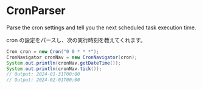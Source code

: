 # CronParser
Parse the cron settings and tell you the next scheduled task execution time.

cron の設定をパースし、次の実行時刻を教えてくれます。

```java
Cron cron = new Cron("0 0 * * *");
CronNavigator cronNav = new CronNavigator(cron);
System.out.println(cronNav.getDateTime());
System.out.println(cronNav.tick());
// Output: 2024-01-31T00:00
// Output: 2024-02-01T00:00
```